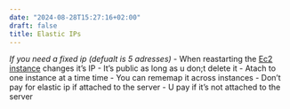 ```yaml
---
date: "2024-08-28T15:27:16+02:00"
draft: false
title: Elastic IPs
---
```


*If you need a fixed ip (defualt is 5 adresses)* - When reastarting the
[Ec2 instance](/Notes/posts/sysops_aws_cert/ec2_instances/ec2_instance)
changes it’s IP - It’s public as long as u don;t delete it - Atach to
one instance at a time time - You can rememap it across instances -
Don’t pay for elastic ip if attached to the server - U pay if it’s not
attached to the server
